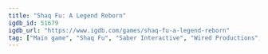 ```yaml
---
title: "Shaq Fu: A Legend Reborn"
igdb_id: 51679
igdb_url: "https://www.igdb.com/games/shaq-fu-a-legend-reborn"
tag: ["Main game", "Shaq Fu", "Saber Interactive", "Wired Productions", "Big Deez Productions", "Fighting", "Sport", "Hack and slash/Beat 'em up", "Indie", "Arcade", "Single player", "Side view", "Action", "Comedy"]
---
```

